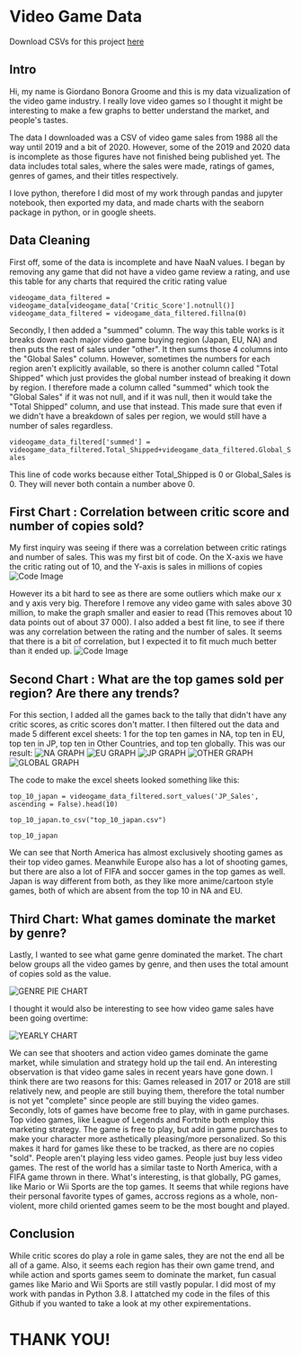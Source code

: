 # Video Game Data
Download CSVs for this project [here](https://www.kaggle.com/ashaheedq/video-games-sales-2019)

## Intro
Hi, my name is Giordano Bonora Groome and this is my data vizualization of the video game industry. I really love video games so I thought it might be interesting to make a few graphs to better understand the market, and people's tastes.

The data I downloaded was a CSV of video game sales from 1988 all the way until 2019 and a bit of 2020. However, some of the 2019 and 2020 data is incomplete as those figures have not finished being published yet. The data includes total sales, where the sales were made, ratings of games, genres of games, and their titles respectively.

I love python, therefore I did most of my work through pandas and jupyter notebook, then exported my data, and made charts with the seaborn package in python, or in google sheets.

## Data Cleaning

First off, some of the data is incomplete and have NaaN values. I began by removing any game that did not have a video game review a rating, and use this table for any charts that required the critic rating value

`videogame_data_filtered = videogame_data[videogame_data['Critic_Score'].notnull()]
videogame_data_filtered = videogame_data_filtered.fillna(0)`

Secondly, I then added a "summed" column. The way this table works is it breaks down each major video game buying region (Japan, EU, NA) and then puts the rest of sales under "other". It then sums those 4 columns into the "Global Sales" column. However, sometimes the numbers for each region aren't explicitly available, so there is another column called "Total Shipped" which just provides the global number instead of breaking it down by region. I therefore made a column called "summed" which took the "Global Sales" if it was not null, and if it was null, then it would take the "Total Shipped" column, and use that instead. This made sure that even if we didn't have a breakdown of sales per region, we would still have a number of sales regardless.

`videogame_data_filtered['summed'] = videogame_data_filtered.Total_Shipped+videogame_data_filtered.Global_Sales`

This line of code works because either Total_Shipped is 0 or Global_Sales is 0. They will never both contain a number above 0. 

## First Chart : Correlation between critic score and number of copies sold?

My first inquiry was seeing if there was a correlation between critic ratings and number of sales. This was my first bit of code. On the X-axis we have the critic rating out of 10, and the Y-axis is sales in millions of copies
![Code Image](https://media.journalism.berkeley.edu/upload/2020/08/1597208197a40ad02.png)

However its a bit hard to see as there are some outliers which make our x and y axis very big. Therefore I remove any video game with sales above 30 million, to make the graph smaller and easier to read (This removes about 10 data points out of about 37 000). I also added a best fit line, to see if there was any correlation between the rating and the number of sales. It seems that there is a bit of correlation, but I expected it to fit much much better than it ended up.
![Code Image](https://media.journalism.berkeley.edu/upload/2020/08/1597208327e0c0c64.png)

## Second Chart : What are the top games sold per region? Are there any trends?
For this section, I added all the games back to the tally that didn't have any critic scores, as critic scores don't matter. I then filtered out the data and made 5 different excel sheets: 1 for the top ten games in NA, top ten in EU, top ten in JP, top ten in Other Countries, and top ten globally. This was our result:
![NA GRAPH](https://media.journalism.berkeley.edu/upload/2020/08/1597209013d599560.png)
![EU GRAPH](https://media.journalism.berkeley.edu/upload/2020/08/15972095311a7be88.png)
![JP GRAPH](https://media.journalism.berkeley.edu/upload/2020/08/15972097057689053.png)
![OTHER GRAPH](https://media.journalism.berkeley.edu/upload/2020/08/1597210013c52ff36.png)
![GLOBAL GRAPH](https://media.journalism.berkeley.edu/upload/2020/08/1597210218230cd32.png)

The code to make the excel sheets looked something like this:

`top_10_japan = videogame_data_filtered.sort_values('JP_Sales', ascending = False).head(10)`

`top_10_japan.to_csv("top_10_japan.csv")`

`top_10_japan`

We can see that North America has almost exclusively shooting games as their top video games. Meanwhile Europe also has a lot of shooting games, but there are also a lot of FIFA and soccer games in the top games as well. Japan is way different from both, as they like more anime/cartoon style games, both of which are absent from the top 10 in NA and EU.

## Third Chart: What games dominate the market by genre?
Lastly, I wanted to see what game genre dominated the market. The chart below groups all the video games by genre, and then uses the total amount of copies sold as the value.

![GENRE PIE CHART](https://media.journalism.berkeley.edu/upload/2020/08/1597212362f30784e.png)

I thought it would also be interesting to see how video game sales have been going overtime: 

![YEARLY CHART](https://media.journalism.berkeley.edu/upload/2020/08/15972120754a80299.png)

We can see that shooters and action video games dominate the game market, while simulation and strategy hold up the tail end. An interesting observation is that video game sales in recent years have gone down. I think there are two reasons for this: Games released in 2017 or 2018 are still relatively new, and people are still buying them, therefore the total number is not yet "complete" since people are still buying the video games. Secondly, lots of games have become free to play, with in game purchases. Top video games, like League of Legends and Fortnite both employ this marketing strategy. The game is free to play, but add in game purchases to make your character more asthetically pleasing/more personalized. So this makes it hard for games like these to be tracked, as there are no copies "sold". People aren't playing less video games. People just buy less video games. The rest of the world has a similar taste to North America, with a FIFA game thrown in there. What's interesting, is that globally, PG games, like Mario or Wii Sports are the top games. It seems that while regions have their personal favorite types of games, accross regions as a whole, non-violent, more child oriented games seem to be the most bought and played.

## Conclusion

While critic scores do play a role in game sales, they are not the end all be all of a game. Also, it seems each region has their own game trend, and while action and sports games seem to dominate the market, fun casual games like Mario and Wii Sports are still vastly popular. I did most of my work with pandas in Python 3.8. I attatched my code in the files of this Github if you wanted to take a look at my other expirementations.

# THANK YOU!
